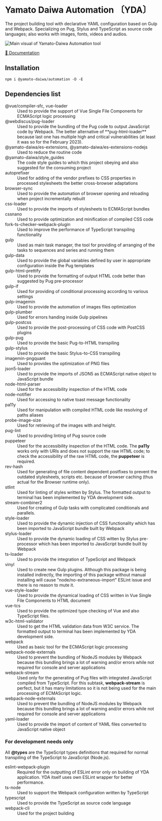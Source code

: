 # Yamato Daiwa Automation 〔YDA〕

The project building tool with declarative YAML configuration based on Gulp and Webpack.
Specializing on Pug, Stylus and TypeScript as source code languages; also works with images, fonts, videos and audios. 

![Main visual of Yamato-Daiwa Automation tool](https://user-images.githubusercontent.com/41653501/167278259-b2ac61e9-b781-4d0c-93d6-4b9709387974.png)

[📖 Documentation](https://github.com/TokugawaTakeshi/Yamato-Daiwa-Automation/blob/master/README.md)


## Installation

```
npm i @yamato-daiwa/automation -D -E
```


## Dependencies list

<dl>

  <dt>@vue/compiler-sfc, vue-loader</dt>
  <dd>Used to provide the support of Vue Single File Components for ECMAScript logic processing</dd>

  <dt>@webdiscus/pug-loader</dt>
  <dd>
    Used to provide the bundling of the Pug code to output JavaScript code by Webpack.
    The better alternative of **pug-html-loader** because last one has multiple high and critical vulnerabilities
      (at least it was so for the February 2023).
  </dd>

  <dt>@yamato-daiwa/es-extensions, @yamato-daiwa/es-extensions-nodejs</dt>
  <dd>Used to reduce the routine code</dd>

  <dt>@yamato-daiwa/style_guides</dt>
  <dd>The code style guides to which this project obeying and also suggested for the consuming project</dd>

  <dt>autoprefixer</dt>
  <dd>Used for adding of the vendor prefixes to CSS properties in processed stylesheets the better cross-browser adaptations</dd>

  <dt>browser-sync</dt>
  <dd>Used to provide the automation of browser opening and reloading when project incrementally rebuilt</dd>

  <dt>css-loader</dt>
  <dd>Used to provide the imports of stylesheets to ECMAScript bundles</dd>

  <dt>cssnano</dt>
  <dd>Used to provide optimization and minification of compiled CSS code</dd>

  <dt>fork-ts-checker-webpack-plugin</dt>
  <dd>Used to improve the performance of TypeScript transpiling functionality</dd>

  <dt>gulp</dt>
  <dd>Used as main task manager, the tool for providing of arranging of the tasks to sequences and series and running them</dd>

  <dt>gulp-data</dt>
  <dd>Used to provide the global variables defined by user in appropriate configuration inside the Pug templates</dd>

  <dt>gulp-html-prettify</dt>
  <dd>Used to provide the formatting of output HTML code better than suggested by Pug pre-processor</dd>

  <dt>gulp-if</dt>
  <dd>Used for providing of conditional processing according to various settings</dd>

  <dt>gulp-imagemin</dt>
  <dd>Used to provide the automation of images files optimization</dd>

  <dt>gulp-plumber</dt>
  <dd>Used for errors handing inside Gulp pipelines</dd>

  <dt>gulp-postcss</dt>
  <dd>Used to provide the post-processing of CSS code with PostCSS plugins</dd>

  <dt>gulp-pug</dt>
  <dd>Used to provide the basic Pug-to-HTML transpiling</dd>

  <dt>gulp-stylus</dt>
  <dd>Used to provide the basic Stylus-to-CSS transpiling</dd>

  <dt>imagemin-pngquant</dt>
  <dd>Used to provides the optimization of PNG files</dd>

  <dt>json5-loader</dt>
  <dd>Used to provide the imports of JSON5 as ECMAScript native object to JavaScript bundle</dd>

  <dt>node-html-parser</dt>
  <dd>Used for the accessibility inspection of the HTML code</dd>

  <dt>node-notifier</dt>
  <dd>Used for accessing to native toast message functionality</dd>

  <dt>pa11y</dt>
  <dd>Used for manipulation with compiled HTML code like resolving of paths aliases</dd>
  
  <dt>probe-image-size</dt>
  <dd>Used for retrieving of the images with and height.</dd>

  <dt>pug-lint</dt>
  <dd>Used to providing linting of Pug source code</dd>

  <dt>puppeteer</dt>
  <dd>
    Used for the accessibility inspection of the HTML code.
    The <b>pa11y</b> works only with URIs and does not support the raw HTML code; to check the accessibility of the
      raw HTML code, the <b>puppeteer</b> is required. 
  </dd>

  <dt>rev-hash</dt>
  <dd>
    Used for generating of file content dependent postfixes to prevent the outdated stylesheets, scripts etc. 
    because of browser caching (thus actual for the Browser runtime only).
  </dd>

  <dt>stlint</dt>  
  <dd>Used for linting of styles written by Stylus. The formatted output to terminal has been implemented by YDA development side.</dd>

  <dt>stream-combiner2</dt>
  <dd>Used for creating of Gulp tasks with complicated conditionals and parallels.</dd>

  <dt>style-loader</dt>
  <dd>Used to provide the dynamic injection of CSS functionality which has been imported to JavaScript bundle built by Webpack</dd>

  <dt>stylus-loader</dt>
  <dd>
    Used to provide the dynamic loading of CSS witten by Stylus pre-processor which has been imported to JavaScript
    bundle built by Webpack
  </dd>

  <dt>ts-loader</dt>
  <dd>Used to provide the integration of TypeScript and Webpack</dd>

  <dt>vinyl</dt>
  <dd>
    Used to create new Gulp plugins. 
    Although this package is being installed indirectly, the importing of this package without manual installing will cause 
    "node/no-extraneous-import" ESLint issue and there is no reason to mute it.
  </dd>

  <dt>vue-style-loader</dt>
  <dd>Used to provide the dynamical loading of CSS written in Vue Single File Components to HTML document</dd>

  <dt>vue-tcs</dt>
  <dd>Used to provide the optimized type checking of Vue and also TypeScript files.</dd>

  <dt>w3c-html-validator</dt>
  <dd>Used to get the HTML validation data from W3C service. The formatted output to terminal has been implemented by YDA development side.</dd>
  
  <dt>webpack</dt>
  <dd>Used as basic tool for the ECMAScript logic processing</dd>
  
  <dt>webpack-node-externals</dt>
  <dd>
    Used to prevent the bundling of NodeJS modules by Webpack because this bundling brings a lot of warning and/or errors
    while not required for console and server applications
  </dd>

  <dt>webpack-stream</dt>
  <dd>
    Used only for the generating of Pug files with integrated JavaScript compiled from TypeScript.
    For this subtask, <b>webpack-stream</b> is perfect, but it has many limitations so it is not being used for the 
    main processing of ECMAScript logic.
  </dd>

  <dt>webpack-node-externals</dt>
  <dd>
    Used to prevent the bundling of NodeJS modules by Webpack because this bundling brings a lot of warning and/or errors
    while not required for console and server applications
  </dd>

  <dt>yaml-loader</dt>
  <dd>Used to provide the import of content of YAML files converted to JavaScript native object</dd> 

</dl>


### For development needs only

All **@types** are the TypeScript types definitions that required for normal transpiling of the TypeScript to JavaScript (Node.js).

<dl>

  <dt>eslint-webpack-plugin</dt>
  <dd>
    Required for the outputting of ESLint error only on building of YDA application.
    YDA itself uses own ESLint wrapper for better performance. 
  </dd>

  <dt>ts-node</dt>
  <dd>Used to support the Webpack configuration written by TypeScript</dd>

  <dt>typescript</dt>
  <dd>Used to provide the TypeScript as source code language</dd>

  <dt>webpack-cli</dt>
  <dd>Used for the project building</dd>

</dl>
